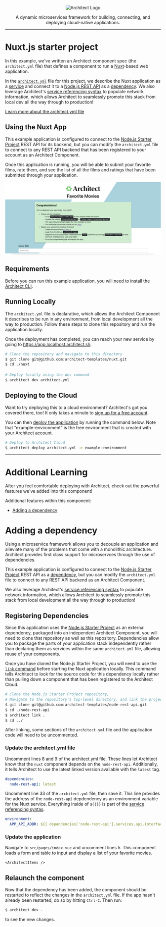 <p align="center">
  <picture>
    <source media="(prefers-color-scheme: dark)" srcset="https://cdn.architect.io/logo/horizontal-inverted.png">
    <source media="(prefers-color-scheme: light)" srcset="https://cdn.architect.io/logo/horizontal.png">
    <img width="320" alt="Architect Logo" src="https://cdn.architect.io/logo/horizontal.png">
  </picture>
</p>

<p align="center">
  A dynamic microservices framework for building, connecting, and deploying cloud-native applications.
</p>

---

# Nuxt.js starter project

In this example, we've written an Architect component spec (the `architect.yml` file) that defines a component to run a [Nuxt](https://nuxtjs.org/)-based web application.

In the [`architect.yml`](//docs.architect.io/components/architect-yml/) file for this project, we describe the Nuxt application as a [service](https://docs.architect.io/components/services/) and connect it to a [Node.js REST API](https://github.com/architect-templates/node-rest-api) as a [dependency](https://docs.architect.io/components/dependencies/). We also leverage Architect's [service referencing syntax](//docs.architect.io/components/service-discovery/#service-referencing-syntax) to populate network information, which allows Architect to seamlessly promote this stack from local dev all the way through to production!

[Learn more about the architect.yml file](//docs.architect.io/components/architect-yml/)

## Using the Nuxt App
This example application is configured to connect to the [Node.js Starter Project](https://github.com/architect-templates/node-rest-api) REST API for its backend, but you can modify the `architect.yml` file to connect to any REST API backend that has been registered to your account as an Architect Component.

Once this application is running, you will be able to submit your favorite films, rate them, and see the list of all the films and ratings that have been submitted through your application.

![Screenshot](./screenshot.png)

## Requirements
Before you can run this example application, you will need to install the [Architect CLI](https://github.com/architect-team/architect-cli).

## Running Locally
The `architect.yml` file is declarative, which allows the Architect Component it describes to be run in any environment, from local development all the way to production. Follow these steps to clone this repository and run the application locally.

Once the deployment has completed, you can reach your new service by going to https://app.localhost.architect.sh.

```sh
# Clone the repository and navigate to this directory
$ git clone git@github.com:architect-templates/nuxt.git
$ cd ./nuxt

# Deploy locally using the dev command
$ architect dev architect.yml
```

## Deploying to the Cloud

Want to try deploying this to a cloud environment? Architect's got you covered there, too! It only takes a minute to [sign up for a free account](https://cloud.architect.io/signup).

You can then [deploy the application](https://docs.architect.io/getting-started/introduction/#deploy-to-the-cloud) by running the command below. Note that “example-environment” is the free environment that is created with your Architect account.

```sh
# Deploy to Architect Cloud
$ architect deploy architect.yml -e example-environment
```

---
# Additional Learning
After you feel comfortable deploying with Architect, check out the powerful features we've added into this component!

Additional features within this component:
* [Adding a dependency](#adding-a-dependency)


# Adding a dependency
Using a microservice framework allows you to decouple an application and alleviate many of the problems that come with a monolithic architecture. Architect provides first class support for microservces through the use of dependencies.

This example application is configured to connect to the [Node.js Starter Project](https://github.com/architect-templates/node-rest-api) REST API as a [dependency](https://docs.architect.io/components/dependencies/), but you can modify the `architect.yml` file to connect to any REST API backend as an Architect Component.

We also leverage Architect's [service referencing syntax](https://docs.architect.io/components/service-discovery/#service-referencing-syntax) to populate network information, which allows Architect to seamlessly promote this stack from local development all the way through to production!

## Registering Dependencies
Since this application uses the [Node.js Starter Project](https://github.com/architect-templates/node-rest-api) as an external dependency, packaged into an independent Architect Component, you will need to clone that repository as well as this repository. Dependencies allow you to package the parts of your application stack independently rather than declaring them as services within the same `architect.yml` file, allowing reuse of your components.

Once you have cloned the Node.js Starter Project, you will need to use the [`link` command](https://docs.architect.io/deployments/local-environments/#local-registration) before starting the Nuxt application locally. This command tells Architect to look for the source code for this dependency locally rather than pulling down a component that has been registered to the Architect Cloud.

```sh
# Clone the Node.js Starter Project repository,
# Navigate to the repository's top-level directory, and link the project
$ git clone git@github.com:architect-templates/node-rest-api.git
$ cd ./node-rest-api
$ architect link .
$ cd ../
```

After linking, some sections of the `architect.yml` file and the application code will need to be uncommented.

### Update the architect.yml file

Uncomment lines 8 and 9 of the architect.yml file. These lines let Architect know that the `nuxt` component depends on the `node-rest-api`. Additionally, it tells Architect to use the latest linked version available with the `latest` tag.

```yml
dependencies:
  node-rest-api: latest
```

Uncomment line 33 of the `architect.yml` file, then save it. This line provides the address of the `node-rest-api` depdendency as an environment variable for the Nuxt service. Everything inside of `${{}}` is part of the [service referencing syntax](https://docs.architect.io/components/service-discovery/#service-referencing-syntax).

```yml
environment:
  APP_API_ADDR: ${{ dependencies['node-rest-api'].services.api.interfaces.main.url }}
```

### Update the application
Navigate to `src/pages/index.vue` and uncomment lines 5. This component loads a form and table to input and display a list of your favorite movies.

```vue
<ArchitectItems />
```

## Relaunch the component
Now that the dependency has been added, the component should be restarted to reflect the changes in the `architect.yml` file. If the app hasn't already been restarted, do so by hitting `Ctrl-C`. Then run:

```sh
$ architect dev .
```

to see the new changes.
